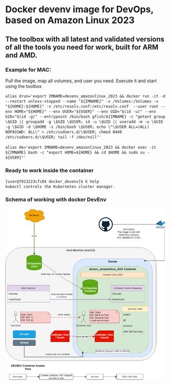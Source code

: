 # Docker devenv image for DevOps, based on Amazon Linux 2023

## The toolbox with all latest and validated versions of all the tools you need for work, built for ARM and AMD.

### Example for MAC: 
Pull the image, map all volumes, and user you need.
Execute it and start using the toolbox

```
alias drun='export IMNAME=devenv_amazonlinux_2023 && docker run -it -d --restart unless-stopped --name "${IMNAME}" -v /Volumes:/Volumes -v "${HOME}:${HOME}" -v /etc/resolv.conf:/etc/resolv.conf  --user root --env HOME="${HOME}" --env USER="${USER}" --env UID="$(id -u)" --env GID="$(id -g)" --entrypoint /bin/bash gfish/${IMNAME} -c "getent group \$GID || groupadd -g \$GID \$USER; id -u \$UID || useradd -m -u \$UID -g \$GID -d \$HOME -s /bin/bash \$USER; echo \"\$USER ALL=(ALL) NOPASSWD: ALL\" > /etc/sudoers.d/\$USER; chmod 0440 /etc/sudoers.d/\$USER; tail -f /dev/null"'

alias de='export IMNAME=devenv_amazonlinux_2023 && docker exec -it ${IMNAME} bash -c "export HOME=${HOME} && cd $HOME && sudo su - ${USER}"'
```

### Ready to work inside the container
```
[user@7913223cfc84 docker_devenv]$ k help
kubectl controls the Kubernetes cluster manager.
```

### Schema of working with docker DevEnv

![Schema of Docker DevEnv](./schema_devenv.png)